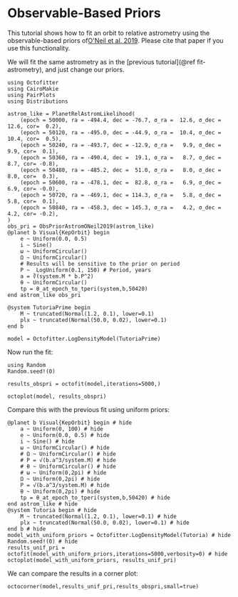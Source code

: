 # Observable-Based Priors

This tutorial shows how to fit an orbit to relative astrometry using the observable-based priors of[O'Neil et al. 2019](https://ui.adsabs.harvard.edu/abs/2019AJ....158....4O). Please cite that paper if you use this functionality.

We will fit the same astrometry as in the [previous tutorial](@ref fit-astrometry), and just change our priors.


```@example 1
using Octofitter
using CairoMakie
using PairPlots
using Distributions

astrom_like = PlanetRelAstromLikelihood(
    (epoch = 50000, ra = -494.4, dec = -76.7, σ_ra =  12.6, σ_dec =  12.6, cor=  0.2),
    (epoch = 50120, ra = -495.0, dec = -44.9, σ_ra =  10.4, σ_dec =  10.4, cor=  0.5),
    (epoch = 50240, ra = -493.7, dec = -12.9, σ_ra =   9.9, σ_dec =   9.9, cor=  0.1),
    (epoch = 50360, ra = -490.4, dec =  19.1, σ_ra =   8.7, σ_dec =   8.7, cor= -0.8),
    (epoch = 50480, ra = -485.2, dec =  51.0, σ_ra =   8.0, σ_dec =   8.0, cor=  0.3),
    (epoch = 50600, ra = -478.1, dec =  82.8, σ_ra =   6.9, σ_dec =   6.9, cor= -0.0),
    (epoch = 50720, ra = -469.1, dec = 114.3, σ_ra =   5.8, σ_dec =   5.8, cor=  0.1),
    (epoch = 50840, ra = -458.3, dec = 145.3, σ_ra =   4.2, σ_dec =   4.2, cor= -0.2),
)
obs_pri = ObsPriorAstromONeil2019(astrom_like)
@planet b Visual{KepOrbit} begin
    e ~ Uniform(0.0, 0.5)
    i ~ Sine()
    ω ~ UniformCircular()
    Ω ~ UniformCircular()
    # Results will be sensitive to the prior on period
    P ~  LogUniform(0.1, 150) # Period, years
    a = ∛(system.M * b.P^2)
    θ ~ UniformCircular()
    tp = θ_at_epoch_to_tperi(system,b,50420)
end astrom_like obs_pri

@system TutoriaPrime begin
    M ~ truncated(Normal(1.2, 0.1), lower=0.1)
    plx ~ truncated(Normal(50.0, 0.02), lower=0.1)
end b

model = Octofitter.LogDensityModel(TutoriaPrime)
```


Now run the fit:
```@example 1
using Random
Random.seed!(0)

results_obspri = octofit(model,iterations=5000,)
```


```@example 1
octoplot(model, results_obspri)
```

Compare this with the previous fit using uniform priors:
```@example 1
@planet b Visual{KepOrbit} begin # hide
    a ~ Uniform(0, 100) # hide
    e ~ Uniform(0.0, 0.5) # hide
    i ~ Sine() # hide
    ω ~ UniformCircular() # hide
    # Ω ~ UniformCircular() # hide
    # P = √(b.a^3/system.M) # hide
    # θ ~ UniformCircular() # hide
    # ω ~ Uniform(0,2pi) # hide
    Ω ~ Uniform(0,2pi) # hide
    P = √(b.a^3/system.M) # hide
    θ ~ Uniform(0,2pi) # hide
    tp = θ_at_epoch_to_tperi(system,b,50420) # hide
end astrom_like # hide
@system Tutoria begin # hide
    M ~ truncated(Normal(1.2, 0.1), lower=0.1) # hide
    plx ~ truncated(Normal(50.0, 0.02), lower=0.1) # hide
end b # hide
model_with_uniform_priors = Octofitter.LogDensityModel(Tutoria) # hide
Random.seed!(0) # hide
results_unif_pri = octofit(model_with_uniform_priors,iterations=5000,verbosity=0) # hide
octoplot(model_with_uniform_priors, results_unif_pri)
```

We can compare the results in a corner plot:
```@example 1
octocorner(model,results_unif_pri,results_obspri,small=true)
```
